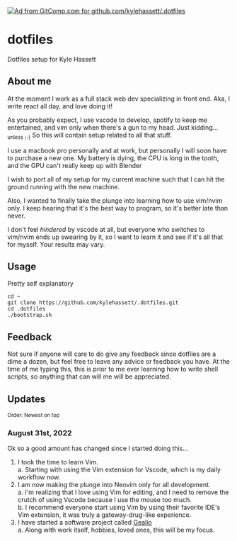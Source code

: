 [![Ad from GitComp.com for github.com/kylehassett/.dotfiles](https://gitcomp.com/ad/kylehassett/.dotfiles)](https://gitcomp.com/ad/kylehassett/.dotfiles)

# dotfiles

Dotfiles setup for Kyle Hassett

## About me

At the moment I work as a full stack web dev specializing in front end. Aka, I write react all day, and love doing it!

As you probably expect, I use vscode to develop, spotify to keep me entertained, and vim only when there's a gun to my head. Just kidding... <sub>unless ;-)</sub> So this will contain setup related to all that stuff.

I use a macbook pro personally and at work, but personally I will soon have to purchase a new one. My battery is dying, the CPU is long in the tooth, and the GPU can't really keep up with Blender

I wish to port all of my setup for my current machine such that I can hit the ground running with the new machine.

Also, I wanted to finally take the plunge into learning how to use vim/nvim only. I keep hearing that it's the best way to program, so it's better late than never.

I don't feel *hindered* by vscode at all, but everyone who switches to vim/nvim ends up swearing by it, so I want to learn it and see if it's all that for myself. Your results may vary.

## Usage

Pretty self explanatory
```
cd ~
git clone https://github.com/kylehassett/.dotfiles.git
cd .dotfiles
./bootstrap.sh
```

## Feedback

Not sure if anyone will care to do give any feedback since dotfiles are a dime a dozen, but feel free to leave any advice or feedback you have.
At the time of me typing this, this is prior to me ever learning how to write shell scripts, so anything that can will me will be appreciated.

## Updates

<sub>Order: Newest on top</sub>

### August 31st, 2022

Ok so a good amount has changed since I started doing this...

1. I took the time to learn Vim.<br />
    a. Starting with using the Vim extension for Vscode, which is my daily workflow now.<br />
2. I am now making the plunge into Neovim only for all development.<br />
    a. I'm realizing that I love using Vim for editing, and I need to remove the crutch of using Vscode because I use the mouse too much.<br />
    b. I recommend everyone start using Vim by using their favorite IDE's Vim extension, it was truly a gateway-drug-like experience.<br />
3. I have started a software project called [Gealio](https://geal.io)<br />
    a. Along with work itself, hobbies, loved ones, this will be my focus.<br />

